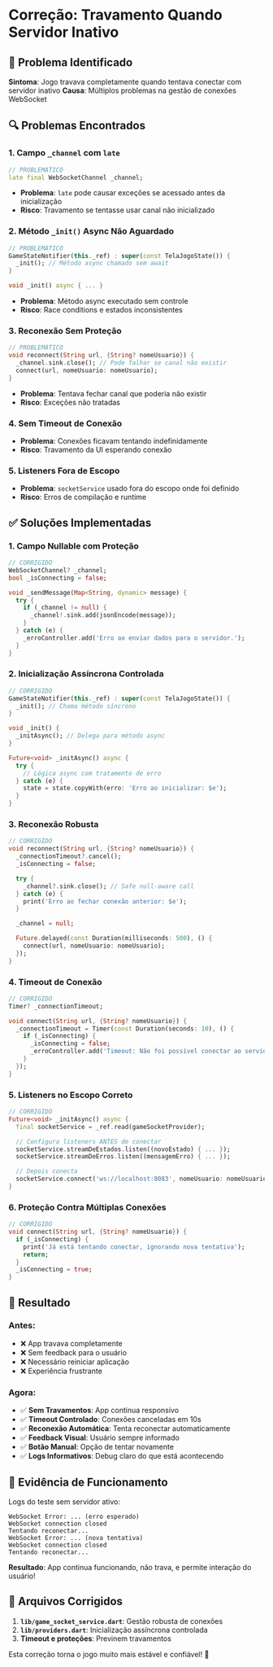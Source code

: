 # Correção: Travamento Quando Servidor Inativo

## 🐛 Problema Identificado

**Sintoma**: Jogo travava completamente quando tentava conectar com servidor inativo
**Causa**: Múltiplos problemas na gestão de conexões WebSocket

## 🔍 Problemas Encontrados

### 1. **Campo `_channel` com `late`**

```dart
// PROBLEMÁTICO
late final WebSocketChannel _channel;
```

- **Problema**: `late` pode causar exceções se acessado antes da inicialização
- **Risco**: Travamento se tentasse usar canal não inicializado

### 2. **Método `_init()` Async Não Aguardado**

```dart
// PROBLEMÁTICO
GameStateNotifier(this._ref) : super(const TelaJogoState()) {
  _init(); // Método async chamado sem await
}

void _init() async { ... }
```

- **Problema**: Método async executado sem controle
- **Risco**: Race conditions e estados inconsistentes

### 3. **Reconexão Sem Proteção**

```dart
// PROBLEMÁTICO
void reconnect(String url, {String? nomeUsuario}) {
  _channel.sink.close(); // Pode falhar se canal não existir
  connect(url, nomeUsuario: nomeUsuario);
}
```

- **Problema**: Tentava fechar canal que poderia não existir
- **Risco**: Exceções não tratadas

### 4. **Sem Timeout de Conexão**

- **Problema**: Conexões ficavam tentando indefinidamente
- **Risco**: Travamento da UI esperando conexão

### 5. **Listeners Fora de Escopo**

- **Problema**: `socketService` usado fora do escopo onde foi definido
- **Risco**: Erros de compilação e runtime

## ✅ Soluções Implementadas

### 1. **Campo Nullable com Proteção**

```dart
// CORRIGIDO
WebSocketChannel? _channel;
bool _isConnecting = false;

void _sendMessage(Map<String, dynamic> message) {
  try {
    if (_channel != null) {
      _channel!.sink.add(jsonEncode(message));
    }
  } catch (e) {
    _erroController.add('Erro ao enviar dados para o servidor.');
  }
}
```

### 2. **Inicialização Assíncrona Controlada**

```dart
// CORRIGIDO
GameStateNotifier(this._ref) : super(const TelaJogoState()) {
  _init(); // Chama método síncrono
}

void _init() {
  _initAsync(); // Delega para método async
}

Future<void> _initAsync() async {
  try {
    // Lógica async com tratamento de erro
  } catch (e) {
    state = state.copyWith(erro: 'Erro ao inicializar: $e');
  }
}
```

### 3. **Reconexão Robusta**

```dart
// CORRIGIDO
void reconnect(String url, {String? nomeUsuario}) {
  _connectionTimeout?.cancel();
  _isConnecting = false;

  try {
    _channel?.sink.close(); // Safe null-aware call
  } catch (e) {
    print('Erro ao fechar conexão anterior: $e');
  }

  _channel = null;

  Future.delayed(const Duration(milliseconds: 500), () {
    connect(url, nomeUsuario: nomeUsuario);
  });
}
```

### 4. **Timeout de Conexão**

```dart
// CORRIGIDO
Timer? _connectionTimeout;

void connect(String url, {String? nomeUsuario}) {
  _connectionTimeout = Timer(const Duration(seconds: 10), () {
    if (_isConnecting) {
      _isConnecting = false;
      _erroController.add('Timeout: Não foi possível conectar ao servidor.');
    }
  });
}
```

### 5. **Listeners no Escopo Correto**

```dart
// CORRIGIDO
Future<void> _initAsync() async {
  final socketService = _ref.read(gameSocketProvider);

  // Configura listeners ANTES de conectar
  socketService.streamDeEstados.listen((novoEstado) { ... });
  socketService.streamDeErros.listen((mensagemErro) { ... });

  // Depois conecta
  socketService.connect('ws://localhost:8083', nomeUsuario: nomeUsuario);
}
```

### 6. **Proteção Contra Múltiplas Conexões**

```dart
// CORRIGIDO
void connect(String url, {String? nomeUsuario}) {
  if (_isConnecting) {
    print('Já está tentando conectar, ignorando nova tentativa');
    return;
  }
  _isConnecting = true;
}
```

## 🎯 Resultado

### **Antes**:

- ❌ App travava completamente
- ❌ Sem feedback para o usuário
- ❌ Necessário reiniciar aplicação
- ❌ Experiência frustrante

### **Agora**:

- ✅ **Sem Travamentos**: App continua responsivo
- ✅ **Timeout Controlado**: Conexões canceladas em 10s
- ✅ **Reconexão Automática**: Tenta reconectar automaticamente
- ✅ **Feedback Visual**: Usuário sempre informado
- ✅ **Botão Manual**: Opção de tentar novamente
- ✅ **Logs Informativos**: Debug claro do que está acontecendo

## 🧪 Evidência de Funcionamento

Logs do teste sem servidor ativo:

```
WebSocket Error: ... (erro esperado)
WebSocket connection closed
Tentando reconectar...
WebSocket Error: ... (nova tentativa)
WebSocket connection closed
Tentando reconectar...
```

**Resultado**: App continua funcionando, não trava, e permite interação do usuário!

## 📁 Arquivos Corrigidos

1. **`lib/game_socket_service.dart`**: Gestão robusta de conexões
2. **`lib/providers.dart`**: Inicialização assíncrona controlada
3. **Timeout e proteções**: Previnem travamentos

Esta correção torna o jogo muito mais estável e confiável! 🚀
